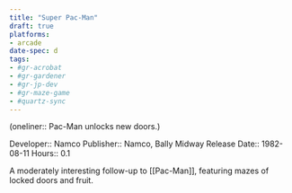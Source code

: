 ```yaml
---
title: "Super Pac-Man"
draft: true
platforms:
- arcade
date-spec: d
tags:
- #gr-acrobat 
- #gr-gardener 
- #gr-jp-dev 
- #gr-maze-game 
- #quartz-sync
---
```


(oneliner:: Pac-Man unlocks new doors.)

Developer:: Namco
Publisher:: Namco, Bally Midway
Release Date:: 1982-08-11
Hours:: 0.1

A moderately interesting follow-up to [[Pac-Man]], featuring mazes of locked doors and fruit.
